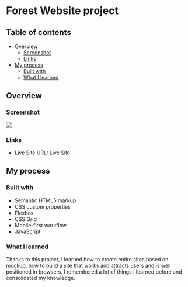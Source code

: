 # Forest Website project

## Table of contents

- [Overview](#overview)
  - [Screenshot](#screenshot)
  - [Links](#links)
- [My process](#my-process)
  - [Built with](#built-with)
  - [What I learned](#what-i-learned)

## Overview

### Screenshot

![](./screenshots/screenshot.jpg)

### Links

- Live Site URL: [Live Site](https://adrianmaj.github.io/ForestWebsite/)

## My process

### Built with

- Semantic HTML5 markup
- CSS custom properties
- Flexbox
- CSS Grid
- Mobile-first workflow
- JavaScript

### What I learned

Thanks to this project, I learned how to create entire sites based on mockup, how to build a site that works and attracts users and is well positioned in browsers. I remembered a lot of things I learned before and consolidated my knowledge.

